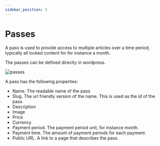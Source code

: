 ```yaml
---
sidebar_position: 3
---
```


# Passes

A pass is used to provide access to multiple articles over a time period, typically all locked content for for instance a month.

The passes can be defined direclty in wordpress.

![passes](/img/wordpress/wp-passes.png)

A pass has the following properties:

- Name. The readable name of the pass
- Slug. The url friendly version of the name. This is used as the id of the pass.
- Description
- Image
- Price
- Currency
- Payment period. The payment period unit, for instance month.
- Payment time. The amount of payment periods for each payment.
- Public URL. A link to a page that describes the pass.
